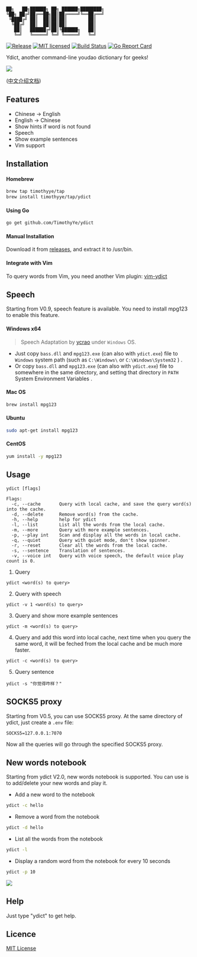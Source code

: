 ```text
██╗   ██╗██████╗ ██╗ ██████╗████████╗
╚██╗ ██╔╝██╔══██╗██║██╔════╝╚══██╔══╝
 ╚████╔╝ ██║  ██║██║██║        ██║   
  ╚██╔╝  ██║  ██║██║██║        ██║   
   ██║   ██████╔╝██║╚██████╗   ██║   
   ╚═╝   ╚═════╝ ╚═╝ ╚═════╝   ╚═╝   
 ```

[![Release][3]][4] [![MIT licensed][5]][6] [![Build Status][1]][2] [![Go Report Card][7]][8]

[1]: https://travis-ci.org/TimothyYe/ydict.svg?branch=master
[2]: https://travis-ci.org/TimothyYe/ydict
[3]: http://github-release-version.herokuapp.com/github/timothyye/ydict/release.svg?style=flat
[4]: https://github.com/TimothyYe/ydict/releases
[5]: https://img.shields.io/dub/l/vibe-d.svg
[6]: LICENSE
[7]: https://goreportcard.com/badge/github.com/timothyye/ydict
[8]: https://goreportcard.com/report/github.com/timothyye/ydict

Ydict, another command-line youdao dictionary for geeks!

![](https://raw.githubusercontent.com/TimothyYe/ydict/master/snapshots/ydict.gif)

([中文介绍文档](https://github.com/TimothyYe/ydict/blob/master/README_CN.md))

## Features

* Chinese -> English
* English -> Chinese
* Show hints if word is not found
* Speech
* Show example sentences
* Vim support

## Installation

#### Homebrew

```bash
brew tap timothyye/tap
brew install timothyye/tap/ydict
```

#### Using Go

```bash
go get github.com/TimothyYe/ydict
```

#### Manual Installation

Download it from [releases](https://github.com/TimothyYe/ydict/releases), and extract  it to /usr/bin.

#### Integrate with Vim

To query words from Vim, you need another Vim plugin: [vim-ydict](https://github.com/TimothyYe/vim-ydict)

## Speech

Starting from V0.9, speech feature is available. You need to install mpg123 to enable this feature.

#### Windows x64

>   Speech Adaptation by [ycrao](https://github.com/ycrao/learning_golang/tree/main/cmd-bass-player) under `Windows` OS.

- Just copy `bass.dll` and `mpg123.exe` (can also with `ydict.exe`) file to `Windows` system path (such as `C:\Windows\` or `C:\Windows\System32` ) .
- Or copy `bass.dll` and `mpg123.exe` (can also with `ydict.exe`) file to somewhere in the same directory, and setting that directory in `PATH` System Environment Variables .

#### Mac OS

```bash
brew install mpg123
```
#### Ubuntu

```bash
sudo apt-get install mpg123
```

#### CentOS

```bash
yum install -y mpg123
```

## Usage

```text
ydict [flags]

Flags:
  -c, --cache       Query with local cache, and save the query word(s) into the cache.
  -d, --delete      Remove word(s) from the cache.
  -h, --help        help for ydict
  -l, --list        List all the words from the local cache.
  -m, --more        Query with more example sentences.
  -p, --play int    Scan and display all the words in local cache.
  -q, --quiet       Query with quiet mode, don't show spinner.
  -r, --reset       Clear all the words from the local cache.
  -s, --sentence    Translation of sentences.
  -v, --voice int   Query with voice speech, the default voice play count is 0.
```

1. Query

```text
ydict <word(s) to query>
```

2. Query with speech

```text
ydict -v 1 <word(s) to query>
```

3. Query and show more example sentences

```text
ydict -m <word(s) to query>
```

4. Query and add this word into local cache, next time when you query the same word, it will be feched from the local cache and be much more faster.

```text
ydict -c <word(s) to query>
```

5. Query sentence

```text
ydict -s "你觉得咋样？"
```

## SOCKS5 proxy

Starting from V0.5, you can use SOCKS5 proxy. At the same directory of ydict, just create a `.env` file:

```text
SOCKS5=127.0.0.1:7070
```

Now all the queries will go through the specified SOCKS5 proxy.

## New words notebook

Starting from ydict V2.0, new words notebook is supported. You can use is to add/delete your new words and play it.

* Add a new word to the notebook
```bash
ydict -c hello
```

* Remove a word from the notebook
```bash
ydict -d hello
```

* List all the words from the notebook
```bash
ydict -l
```

* Display a random word from the notebook for every 10 seconds
```bash
ydict -p 10
```
![](https://raw.githubusercontent.com/TimothyYe/ydict/master/snapshots/play.png)

## Help

Just type "ydict" to get help.
  
## Licence

[MIT License](https://github.com/TimothyYe/ydict/blob/master/LICENSE)
